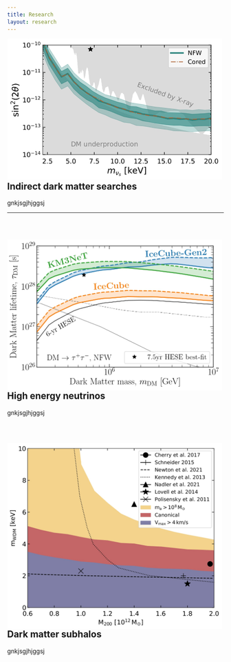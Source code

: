 ```yaml
---
title: Research
layout: research
---
```





<div style="float: left"><img src="assets/images/Papers/SterileNeutrino.jpg" width="500" /></div>

## Indirect dark matter searches
gnkjsgjhjggsj

***

<!-- ####### -->


<!-- ![image](assets/images/Papers/SterileNeutrino.jpg){: style="float: left"}

***

skgbkjsdgkjdsgjhs
 -->
<!-- ####### -->

&nbsp;<br>
&nbsp;<br>

<img style="float: left;" src="assets/images/Papers/DM_nu.jpg" width="500">

## High energy neutrinos
gnkjsgjhjggsj


<!-- ####### -->

&nbsp;<br>
&nbsp;<br>

<img style="float: left;" src="assets/images/Papers/wdm_Constraints.jpg" width="500">

## Dark matter subhalos
gnkjsgjhjggsj


<!-- ####### -->